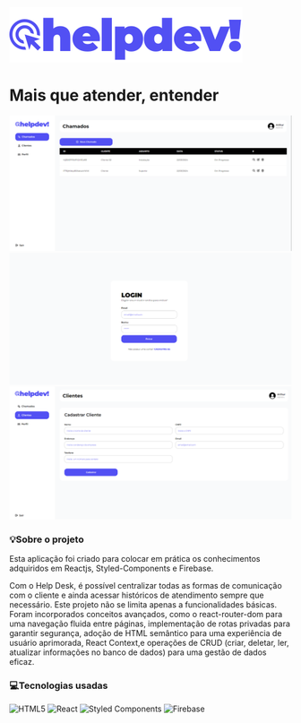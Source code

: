 <img src="./src/assets/logo.svg" alt="helpdev!" />

# Mais que atender, entender

<img src="./src/assets/examples/order-screen.PNG" alt="helpdev!" />
<img src="./src/assets/examples/login-screen.PNG" alt="helpdev!" />
<img src="./src/assets/examples/create-client-screen.PNG" alt="helpdev!" />

### 💡Sobre o projeto

Esta aplicação foi criado para colocar em prática os conhecimentos adquiridos em Reactjs, Styled-Components e Firebase.

Com o Help Desk, é possível centralizar todas as formas de comunicação com o cliente e ainda acessar históricos de atendimento sempre que necessário. Este projeto não se limita apenas a funcionalidades básicas. Foram incorporados conceitos avançados, como o react-router-dom para uma navegação fluida entre páginas, implementação de rotas privadas para garantir segurança, adoção de HTML semântico para uma experiência de usuário aprimorada, React Context,e operações de CRUD (criar, deletar, ler, atualizar informações no banco de dados) para uma gestão de dados eficaz.

### 💻Tecnologias usadas

![HTML5](https://img.shields.io/badge/html5-%23E34F26.svg?style=for-the-badge&logo=html5&logoColor=white)
![React](https://img.shields.io/badge/react-%2320232a.svg?style=for-the-badge&logo=react&logoColor=%2361DAFB)
![Styled Components](https://img.shields.io/badge/styled--components-DB7093?style=for-the-badge&logo=styled-components&logoColor=white)
![Firebase](https://img.shields.io/badge/firebase-a08021?style=for-the-badge&logo=firebase&logoColor=ffcd34)

